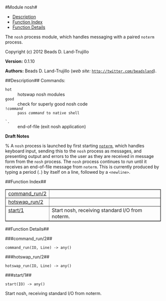 

#Module nosh#
* [Description](#description)
* [Function Index](#index)
* [Function Details](#functions)


The `nosh` process module, which handles messaging with a paired
`noterm` process.



Copyright (c) 2012 Beads D. Land-Trujillo

__Version:__ 0.1.10

__Authors:__ Beads D. Land-Trujillo (_web site:_ [`http://twitter.com/beadsland`](http://twitter.com/beadsland)).<a name="description"></a>

##Description##
 Commands:



<dt><code>hot</code></dt>



<dd>hotswap nosh modules</dd>




<dt><code>good</code></dt>



<dd>check for superly good nosh code</dd>




<dt><code>!<i>command</i></dt><dd>pass <i>command</i> to native shell</dd>
<dt>`.</code></dt>



<dd>end-of-file (exit nosh application)</dd>


 

__Draft Notes__ 

% A `nosh` process is launched by first starting [`noterm`](noterm.md), which
handles keyboard input, sending this to the `nosh` process as messages,
and presenting output and errors to the user as they are received in
message form from the `nosh` process. The `nosh` process continues to run until it receives an end-of-file
message from `noterm`.  This is currently produced by typing a period
(`.`) by itself on a line, followed by a `<newline>`.<a name="index"></a>

##Function Index##


<table width="100%" border="1" cellspacing="0" cellpadding="2" summary="function index"><tr><td valign="top"><a href="#command_run-2">command_run/2</a></td><td></td></tr><tr><td valign="top"><a href="#hotswap_run-2">hotswap_run/2</a></td><td></td></tr><tr><td valign="top"><a href="#start-1">start/1</a></td><td>Start nosh, receiving standard I/O from noterm.</td></tr></table>


<a name="functions"></a>

##Function Details##

<a name="command_run-2"></a>

###command_run/2##




`command_run(IO, Line) -> any()`

<a name="hotswap_run-2"></a>

###hotswap_run/2##




`hotswap_run(IO, Line) -> any()`

<a name="start-1"></a>

###start/1##




`start(IO) -> any()`



Start nosh, receiving standard I/O from noterm.